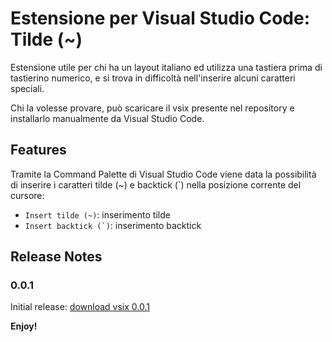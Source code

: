 # Estensione per Visual Studio Code: **Tilde (~)**

Estensione utile per chi ha un layout italiano ed utilizza una tastiera prima di tastierino numerico, e si trova in difficoltà nell'inserire alcuni caratteri speciali.

Chi la volesse provare, può scaricare il vsix presente nel repository e installarlo manualmente da Visual Studio Code.

## Features

Tramite la Command Palette di Visual Studio Code viene data la possibilità di inserire i caratteri tilde (~) e backtick (`) nella posizione corrente del cursore:

* `Insert tilde (~)`: inserimento tilde
* ``Insert backtick (`)``: inserimento backtick

## Release Notes

### 0.0.1

Initial release: [download vsix 0.0.1](dottor-tilde-0.0.1.vsix)

**Enjoy!**
